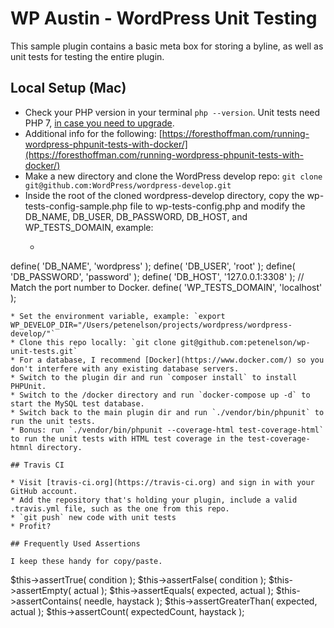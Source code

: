 # WP Austin - WordPress Unit Testing

This sample plugin contains a basic meta box for storing a byline, as well as unit tests for testing the entire plugin.

## Local Setup (Mac)

* Check your PHP version in your terminal `php --version`. Unit tests need PHP 7, [in case you need to upgrade](https://medium.com/zenchef-tech-and-product/how-to-upgrade-your-version-of-php-to-7-0-on-macos-sierra-e1bfdea55a63).
* Additional info for the following: [https://foresthoffman.com/running-wordpress-phpunit-tests-with-docker/](https://foresthoffman.com/running-wordpress-phpunit-tests-with-docker/)
* Make a new directory and clone the WordPress develop repo: `git clone git@github.com:WordPress/wordpress-develop.git`
* Inside the root of the cloned wordpress-develop directory, copy the wp-tests-config-sample.php file to wp-tests-config.php and modify the DB_NAME, DB_USER, DB_PASSWORD, DB_HOST, and WP_TESTS_DOMAIN, example: 
	* ```
define( 'DB_NAME', 'wordpress' );
define( 'DB_USER', 'root' );
define( 'DB_PASSWORD', 'password' );
define( 'DB_HOST', '127.0.0.1:3308' ); // Match the port number to Docker.
define( 'WP_TESTS_DOMAIN', 'localhost' );
```
* Set the environment variable, example: `export WP_DEVELOP_DIR="/Users/petenelson/projects/wordpress/wordpress-develop/"`
* Clone this repo locally: `git clone git@github.com:petenelson/wp-unit-tests.git`
* For a database, I recommend [Docker](https://www.docker.com/) so you don't interfere with any existing database servers.
* Switch to the plugin dir and run `composer install` to install PHPUnit.
* Switch to the /docker directory and run `docker-compose up -d` to start the MySQL test database.
* Switch back to the main plugin dir and run `./vendor/bin/phpunit` to run the unit tests.
* Bonus: run `./vendor/bin/phpunit --coverage-html test-coverage-html` to run the unit tests with HTML test coverage in the test-coverage-htmnl directory.

## Travis CI

* Visit [travis-ci.org](https://travis-ci.org) and sign in with your GitHub account.
* Add the repository that's holding your plugin, include a valid .travis.yml file, such as the one from this repo.
* `git push` new code with unit tests
* Profit?

## Frequently Used Assertions

I keep these handy for copy/paste.

```
$this->assertTrue( condition );
$this->assertFalse( condition );
$this->assertEmpty( actual );
$this->assertEquals( expected, actual );
$this->assertContains( needle, haystack );
$this->assertGreaterThan( expected, actual );
$this->assertCount( expectedCount, haystack );
```
